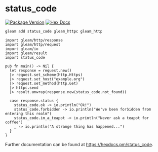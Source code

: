 # status_code

[![Package Version](https://img.shields.io/hexpm/v/status_code)](https://hex.pm/packages/status_code)
[![Hex Docs](https://img.shields.io/badge/hex-docs-ffaff3)](https://hexdocs.pm/status_code/)

```sh
gleam add status_code gleam_httpc gleam_http
```
```gleam
import gleam/http/response
import gleam/http/request
import gleam/io
import gleam/result
import status_code

pub fn main() -> Nil {
  let response = request.new()
  |> request.set_scheme(http.Https)
  |> request.set_host("example.org")
  |> request.set_method(http.Get)
  |> httpc.send
  |> result.unwrap(response.new(status_code.not_found))

  case response.status {
    status_code.ok -> io.println("Ok!")
    status_code.forbidden -> io.println("We've been forbidden from entering this realm")
    status_code.im_a_teapot -> io.println("Never ask a teapot for coffee")
    _ -> io.println("A strange thing has happened...")
  }
}
```

Further documentation can be found at <https://hexdocs.pm/status_code>.
